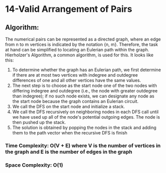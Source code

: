 # 14-Valid Arrangement of Pairs

## Algorithm:

The numerical pairs can be represented as a directed graph, where an edge from n to m vertices is indicated by the notation {n, m}. Therefore, the task at hand can be simplified to locating an Eulerian path within the graph. Hierholzer's Algorithm, a common algorithm, is used for this. It looks like this:

1. To determine whether the graph has an Eulerian path, we first determine if there are at most two vertices with indegree and outdegree differences of one and all other vertices have the same values.
2. The next step is to choose as the start node one of the two nodes with differing indegree and outdegree (i.e., the node with greater outdegree than indegree); if no such node exists, we can designate any node as the start node because the graph contains an Eulerian circuit. 
3. We call the DFS on the start node and initialize a stack.
4. We call the DFS recursively on neighboring nodes in each DFS call until we have used up all of the node's potential outgoing edges. The node is then pushed up the stack.
5. The solution is obtained by popping the nodes in the stack and adding them to the path vector when the recursive DFS is finish

### Time Complexity: O(V + E) where V is the number of vertices in the graph and E is the number of edges in the graph

### Space Complexity: O(1)